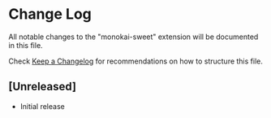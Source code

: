 # Change Log

All notable changes to the "monokai-sweet" extension will be documented in this file.

Check [Keep a Changelog](http://keepachangelog.com/) for recommendations on how to structure this file.

## [Unreleased]

- Initial release
